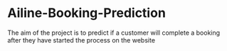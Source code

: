 # Ailine-Booking-Prediction
The aim of the project is to predict if a customer will complete a booking after they have started the process on the website
